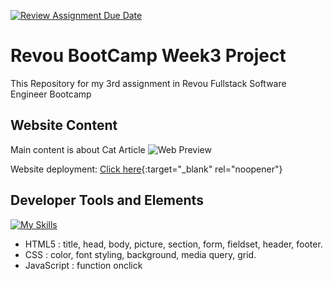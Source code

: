 [![Review Assignment Due Date](https://classroom.github.com/assets/deadline-readme-button-24ddc0f5d75046c5622901739e7c5dd533143b0c8e959d652212380cedb1ea36.svg)](https://classroom.github.com/a/6H2sAzcR)
# Revou BootCamp Week3 Project

This Repository for my 3rd assignment in Revou Fullstack Software Engineer Bootcamp

## Website Content

Main content is about Cat Article
![Web Preview](https://github.com/RevoU-FSSE-2/week-3-RPrasetyoB/assets/129088807/bb9a8f3a-fc17-4a1d-af90-534df17217d0)

Website deployment: [Click here](https://week3-renaldipb.netlify.app/){:target="_blank" rel="noopener"}

## Developer Tools and Elements
[![My Skills](https://skills.thijs.gg/icons?i=html,css,js)](https://skills.thijs.gg)
- HTML5      : title, head, body, picture, section, form, fieldset, header, footer.
- CSS        : color, font styling, background, media query, grid.
- JavaScript : function onclick
